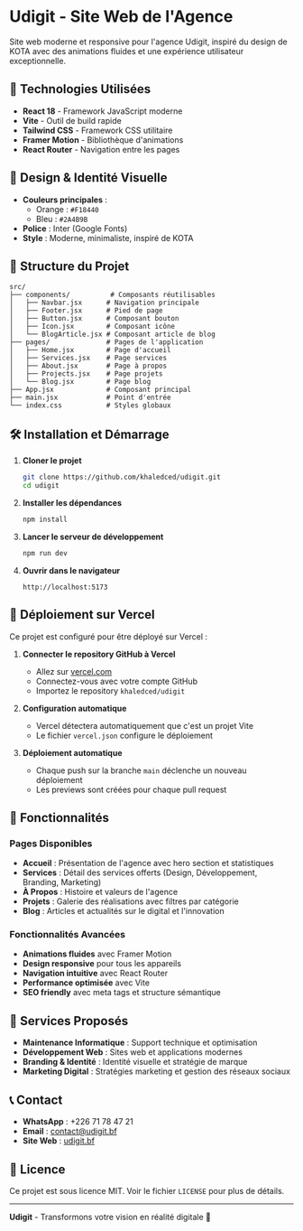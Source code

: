 # Udigit - Site Web de l'Agence

Site web moderne et responsive pour l'agence Udigit, inspiré du design de KOTA avec des animations fluides et une expérience utilisateur exceptionnelle.

## 🚀 Technologies Utilisées

- **React 18** - Framework JavaScript moderne
- **Vite** - Outil de build rapide
- **Tailwind CSS** - Framework CSS utilitaire
- **Framer Motion** - Bibliothèque d'animations
- **React Router** - Navigation entre les pages

## 🎨 Design & Identité Visuelle

- **Couleurs principales** : 
  - Orange : `#F18440`
  - Bleu : `#2A4B9B`
- **Police** : Inter (Google Fonts)
- **Style** : Moderne, minimaliste, inspiré de KOTA

## 📁 Structure du Projet

```
src/
├── components/          # Composants réutilisables
│   ├── Navbar.jsx      # Navigation principale
│   ├── Footer.jsx      # Pied de page
│   ├── Button.jsx      # Composant bouton
│   ├── Icon.jsx        # Composant icône
│   └── BlogArticle.jsx # Composant article de blog
├── pages/              # Pages de l'application
│   ├── Home.jsx        # Page d'accueil
│   ├── Services.jsx    # Page services
│   ├── About.jsx       # Page à propos
│   ├── Projects.jsx    # Page projets
│   └── Blog.jsx        # Page blog
├── App.jsx             # Composant principal
├── main.jsx            # Point d'entrée
└── index.css           # Styles globaux
```

## 🛠️ Installation et Démarrage

1. **Cloner le projet**
   ```bash
   git clone https://github.com/khaledced/udigit.git
   cd udigit
   ```

2. **Installer les dépendances**
   ```bash
   npm install
   ```

3. **Lancer le serveur de développement**
   ```bash
   npm run dev
   ```

4. **Ouvrir dans le navigateur**
   ```
   http://localhost:5173
   ```

## 🚀 Déploiement sur Vercel

Ce projet est configuré pour être déployé sur Vercel :

1. **Connecter le repository GitHub à Vercel**
   - Allez sur [vercel.com](https://vercel.com)
   - Connectez-vous avec votre compte GitHub
   - Importez le repository `khaledced/udigit`

2. **Configuration automatique**
   - Vercel détectera automatiquement que c'est un projet Vite
   - Le fichier `vercel.json` configure le déploiement

3. **Déploiement automatique**
   - Chaque push sur la branche `main` déclenche un nouveau déploiement
   - Les previews sont créées pour chaque pull request

## 📱 Fonctionnalités

### Pages Disponibles
- **Accueil** : Présentation de l'agence avec hero section et statistiques
- **Services** : Détail des services offerts (Design, Développement, Branding, Marketing)
- **À Propos** : Histoire et valeurs de l'agence
- **Projets** : Galerie des réalisations avec filtres par catégorie
- **Blog** : Articles et actualités sur le digital et l'innovation

### Fonctionnalités Avancées
- **Animations fluides** avec Framer Motion
- **Design responsive** pour tous les appareils
- **Navigation intuitive** avec React Router
- **Performance optimisée** avec Vite
- **SEO friendly** avec meta tags et structure sémantique

## 🎯 Services Proposés

- **Maintenance Informatique** : Support technique et optimisation
- **Développement Web** : Sites web et applications modernes
- **Branding & Identité** : Identité visuelle et stratégie de marque
- **Marketing Digital** : Stratégies marketing et gestion des réseaux sociaux

## 📞 Contact

- **WhatsApp** : +226 71 78 47 21
- **Email** : contact@udigit.bf
- **Site Web** : [udigit.bf](https://udigit.bf)

## 📄 Licence

Ce projet est sous licence MIT. Voir le fichier `LICENSE` pour plus de détails.

---

**Udigit** - Transformons votre vision en réalité digitale 🚀
